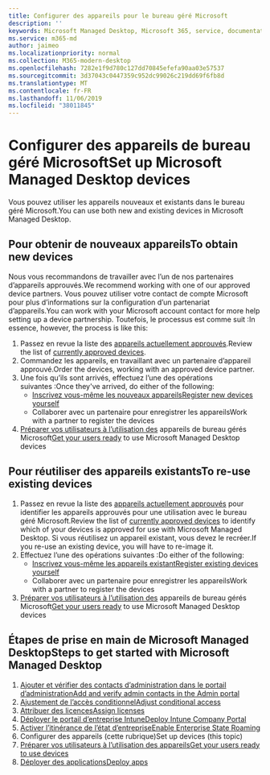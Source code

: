 ```yaml
---
title: Configurer des appareils pour le bureau géré Microsoft
description: ''
keywords: Microsoft Managed Desktop, Microsoft 365, service, documentation
ms.service: m365-md
author: jaimeo
ms.localizationpriority: normal
ms.collection: M365-modern-desktop
ms.openlocfilehash: 7282e1f9d780c127dd70845efefa90aa03e57537
ms.sourcegitcommit: 3d37043c0447359c952dc99026c219dd69f6fb8d
ms.translationtype: MT
ms.contentlocale: fr-FR
ms.lasthandoff: 11/06/2019
ms.locfileid: "38011845"
---
```

# <a name="set-up-microsoft-managed-desktop-devices"></a><span data-ttu-id="1f52c-103">Configurer des appareils de bureau géré Microsoft</span><span class="sxs-lookup"><span data-stu-id="1f52c-103">Set up Microsoft Managed Desktop devices</span></span>

<span data-ttu-id="1f52c-104">Vous pouvez utiliser les appareils nouveaux et existants dans le bureau géré Microsoft.</span><span class="sxs-lookup"><span data-stu-id="1f52c-104">You can use both new and existing devices in Microsoft Managed Desktop.</span></span>

## <a name="to-obtain-new-devices"></a><span data-ttu-id="1f52c-105">Pour obtenir de nouveaux appareils</span><span class="sxs-lookup"><span data-stu-id="1f52c-105">To obtain new devices</span></span>

<span data-ttu-id="1f52c-106">Nous vous recommandons de travailler avec l’un de nos partenaires d’appareils approuvés.</span><span class="sxs-lookup"><span data-stu-id="1f52c-106">We recommend working with one of our approved device partners.</span></span> <span data-ttu-id="1f52c-107">Vous pouvez utiliser votre contact de compte Microsoft pour plus d’informations sur la configuration d’un partenariat d’appareils.</span><span class="sxs-lookup"><span data-stu-id="1f52c-107">You can work with your Microsoft account contact for more help setting up a device partnership.</span></span> <span data-ttu-id="1f52c-108">Toutefois, le processus est comme suit :</span><span class="sxs-lookup"><span data-stu-id="1f52c-108">In essence, however, the process is like this:</span></span>

1. <span data-ttu-id="1f52c-109">Passez en revue la liste des [appareils actuellement approuvés](../service-description/device-list.md).</span><span class="sxs-lookup"><span data-stu-id="1f52c-109">Review the list of [currently approved devices](../service-description/device-list.md).</span></span>
2. <span data-ttu-id="1f52c-110">Commandez les appareils, en travaillant avec un partenaire d’appareil approuvé.</span><span class="sxs-lookup"><span data-stu-id="1f52c-110">Order the devices, working with an approved device partner.</span></span>
3. <span data-ttu-id="1f52c-111">Une fois qu’ils sont arrivés, effectuez l’une des opérations suivantes :</span><span class="sxs-lookup"><span data-stu-id="1f52c-111">Once they've arrived, do either of the following:</span></span>
    - [<span data-ttu-id="1f52c-112">Inscrivez vous-même les nouveaux appareils</span><span class="sxs-lookup"><span data-stu-id="1f52c-112">Register new devices yourself</span></span>](register-devices-self.md)
    - <span data-ttu-id="1f52c-113">Collaborer avec un partenaire pour enregistrer les appareils</span><span class="sxs-lookup"><span data-stu-id="1f52c-113">Work with a partner to register the devices</span></span>
4. <span data-ttu-id="1f52c-114">[Préparer vos utilisateurs à l’utilisation des](get-started-devices.md) appareils de bureau gérés Microsoft</span><span class="sxs-lookup"><span data-stu-id="1f52c-114">[Get your users ready](get-started-devices.md) to use Microsoft Managed Desktop devices</span></span>

## <a name="to-re-use-existing-devices"></a><span data-ttu-id="1f52c-115">Pour réutiliser des appareils existants</span><span class="sxs-lookup"><span data-stu-id="1f52c-115">To re-use existing devices</span></span>

1. <span data-ttu-id="1f52c-116">Passez en revue la liste des [appareils actuellement approuvés](../service-description/device-list.md) pour identifier les appareils approuvés pour une utilisation avec le bureau géré Microsoft.</span><span class="sxs-lookup"><span data-stu-id="1f52c-116">Review the list of [currently approved devices](../service-description/device-list.md) to identify which of your devices is approved for use with Microsoft Managed Desktop.</span></span> <span data-ttu-id="1f52c-117">Si vous réutilisez un appareil existant, vous devez le recréer.</span><span class="sxs-lookup"><span data-stu-id="1f52c-117">If you re-use an existing device, you will have to re-image it.</span></span>
2. <span data-ttu-id="1f52c-118">Effectuez l’une des opérations suivantes :</span><span class="sxs-lookup"><span data-stu-id="1f52c-118">Do either of the following:</span></span>
    - [<span data-ttu-id="1f52c-119">Inscrivez vous-même les appareils existant</span><span class="sxs-lookup"><span data-stu-id="1f52c-119">Register existing devices yourself</span></span>](register-reused-devices-self.md)
    - <span data-ttu-id="1f52c-120">Collaborer avec un partenaire pour enregistrer les appareils</span><span class="sxs-lookup"><span data-stu-id="1f52c-120">Work with a partner to register the devices</span></span>
3. <span data-ttu-id="1f52c-121">[Préparer vos utilisateurs à l’utilisation des](get-started-devices.md) appareils de bureau gérés Microsoft</span><span class="sxs-lookup"><span data-stu-id="1f52c-121">[Get your users ready](get-started-devices.md) to use Microsoft Managed Desktop devices</span></span>

## <a name="steps-to-get-started-with-microsoft-managed-desktop"></a><span data-ttu-id="1f52c-122">Étapes de prise en main de Microsoft Managed Desktop</span><span class="sxs-lookup"><span data-stu-id="1f52c-122">Steps to get started with Microsoft Managed Desktop</span></span>

1. [<span data-ttu-id="1f52c-123">Ajouter et vérifier des contacts d’administration dans le portail d’administration</span><span class="sxs-lookup"><span data-stu-id="1f52c-123">Add and verify admin contacts in the Admin portal</span></span>](add-admin-contacts.md)
2. [<span data-ttu-id="1f52c-124">Ajustement de l’accès conditionnel</span><span class="sxs-lookup"><span data-stu-id="1f52c-124">Adjust conditional access</span></span>](conditional-access.md)
3. [<span data-ttu-id="1f52c-125">Attribuer des licences</span><span class="sxs-lookup"><span data-stu-id="1f52c-125">Assign licenses</span></span>](assign-licenses.md)
4. [<span data-ttu-id="1f52c-126">Déployer le portail d’entreprise Intune</span><span class="sxs-lookup"><span data-stu-id="1f52c-126">Deploy Intune Company Portal</span></span>](company-portal.md)
5. [<span data-ttu-id="1f52c-127">Activer l’itinérance de l’état d’entreprise</span><span class="sxs-lookup"><span data-stu-id="1f52c-127">Enable Enterprise State Roaming</span></span>](enterprise-state-roaming.md)
6. <span data-ttu-id="1f52c-128">Configurer des appareils (cette rubrique)</span><span class="sxs-lookup"><span data-stu-id="1f52c-128">Set up devices (this topic)</span></span>
7. [<span data-ttu-id="1f52c-129">Préparer vos utilisateurs à l’utilisation des appareils</span><span class="sxs-lookup"><span data-stu-id="1f52c-129">Get your users ready to use devices</span></span>](get-started-devices.md)
8. [<span data-ttu-id="1f52c-130">Déployer des applications</span><span class="sxs-lookup"><span data-stu-id="1f52c-130">Deploy apps</span></span>](deploy-apps.md)
